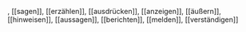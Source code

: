, [[sagen]], [[erzählen]], [[ausdrücken]], [[anzeigen]], [[äußern]], [[hinweisen]], [[aussagen]], [[berichten]], [[melden]], [[verständigen]]